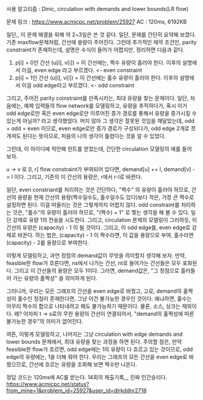사용 알고리즘 : Dinic, circulation with demands and lower bounds(LR flow)

문제 링크 : https://www.acmicpc.net/problem/25927
AC : 120ms, 6192KB

일단,, 이 문제 해결을 위해 약 2~3일은 쓴 것 같다. 
일단, 문제를 간단히 요약해 보겠다. 기존 maxflow문제처럼, 간선에 용량이 주어진다. 그런데 추가적인 제약 조건인, parity constraint가 존재하는데, 설명은 수식이 들어가 어렵지만, 정리하면 다음과 같다. 

1. p[i] = 0인 간선 (u[i], v[i]) =  이 간선에는, 짝수 유량이 흘러야 한다. 이후의 설명에서 이걸, even edge 라고 부르겠다. <- even constraint
2. p[i] = 1인 간선 (u[i], v[i]) = 이 간선에는 홀수 유량이 흘러야 한다. 이후의 설명에서 이걸 odd edge라고 부르겠다. <- odd constraint

그리고, 주어진 parity coinstraint를 만족시키는, 최대 유량을 찾는 문제이다. 
일단, 처음에는, 예제 입력들의 flow network를 모델링하고, 유량을 추적하다가, 혹시 이거 odd edge로만 혹은 even edge로만 이루어진 증가 경로를 통해서 유량을 증가시킬 수 있는게 아닐까? 라고 생각했었다. 머지 않아 그 생각은 잘못된 것임을 깨달았는데, odd + odd = even 이므로, even edge로만 증가 경로가 구성되다가, odd edge 2개로 쪼개져도 된다는 뜻이므로, 처음의 나의 생각이 틀렸다는 것을 알 수 있었다. 

그런데, 이 아이디에 착안해 힌트를 얻었는데, 간단한 circulation 모델링의 예를 들어 보자. 

u -> v 로 [l, r] flow constraint가 부여되어 있다면, demand[u] += l, demand[v] -= l 이다. 그리고, 기존의 이 간선의 용량은, r에서 r-l로 바뀐다. 

일단, even constriant를 처리하는 것은 간단하다, "짝수" 의 유량이 흘러야 하므로, 간선의 용량을 현재 간선의 용량(짝수일수도, 홀수일수도 있다)보다 작은, 가장 큰 짝수로 설정하면 된다. 이걸 떠올리는 것은 그렇게까지 어렵지 않다. 
odd constraint를 처리하는 것은, "홀수"의 유량이 흘러야 하므로, "(짝수) + 1" 로 찢는 생각을 해 볼 수 있다. 일단 강제로 유량 1의 전송을 시도한다. 그리고, circulation 문제의 모델링이 그러하듯, 이 간선의 유량은 (capacity) - 1 이 될 것이다. 그리고, 이 odd edge를, even edge로 강제로 바꾼다. 하는 법은, (capacity) - 1 이 짝수라면, 이 값을 용량으로 부여, 홀수라면 (capacity) - 2를 용량으로 부여한다. 

이렇게 모델링하고, 과연 정점의 demand값이 무엇을 의미할지 생각해 보자. 만약, feasible한 flow가 흐른다면, ns에서 나가는 간선, nt로 들어가는 간선들은 모두 포화된다. 그리고 이 간선들의 용량은 모두 1이다. 
그러면, demand값은, "그 정점으로 흘러들어 가는 유량의 홀짝성" 을 의미하게 된다.

그러니까, 우리는 모든 그래프의 간선을 even edge로 바꿨고, 고로, demand의 홀짝성이 홀수인 정점이 존재한다면, 그냥 이건 불가능한 경우인 것이다. 왜냐하면, 홀수는 아무리 짝수의 합으로 나타내려고 해도 불가능하기 때문이다. 
물론, 소스, 싱크는 제외이다. 왜? 어차피 t -> s로의 무한 용량의 간선이 연결되어서, "demand의 홀짝성에 따른 불가능한 경우"의 의미가 없어진다.

여튼, 이렇게 모델링하고, 나머지는 그냥 circulation with edge demands and lower bounds 문제에서, 최대 유량을 찾는 과정을 하면 된다. 
주의할 점은, 만약 feasible한 flow가 흐르면, odd edge에는 1의 유량이 다 흐르고 있는 것이므로, odd edge의 유량에는, 1을 더해 줘야 한다. 우리는 그래프의 모든 간선을 even edge로 바꿨으므로, 간선에 흐르는 유량을 조회해 보면 짝수만 나온다. 

정답 코드는 120ms에 AC를 받는다. 14회의 제출기록,,, 진짜 인간승리다. 
https://www.acmicpc.net/status?from_mine=1&problem_id=25927&user_id=dlrkddnr2718
